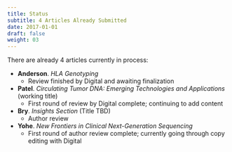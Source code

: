```yaml
---
title: Status
subtitle: 4 Articles Already Submitted
date: 2017-01-01
draft: false
weight: 03
---
```


There are already 4 articles currently in process:

* **Anderson**. *HLA Genotyping*
    * Review finished by Digital and awaiting finalization
* **Patel**. *Circulating Tumor DNA: Emerging Technologies and Applications* (working title)
    * First round of review by Digital complete; continuing to add content
* **Bry**. *Insights Section* (Title TBD)
    * Author review
* **Yohe**. *New Frontiers in Clinical Next-Generation Sequencing*
    * First round of author review complete; currently going through copy editing with Digital
